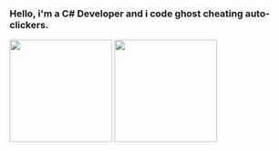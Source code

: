 ### Hello, i'm a C# Developer and i code ghost cheating auto-clickers.

<div>
    <img height="180em" src="https://github-readme-stats.vercel.app/api?username=Pupetus&show_icons=true&theme=dracula&include_all_commits=true">
    <img height="180em" src="https://github-readme-stats.vercel.app/api/top-langs/?username=Pupetus&layout=compact&theme=dracula&include_all_commits=true">
</div>

<div>
    <a
        href="https://discord.gg/qXCt2Jry" target="_blank" <img src="https://img.shields.io/badge/Discord-7289DA?style=for-the-badge&logo=discord&logoColor=white" target="_blank">
    </a>
</div>
